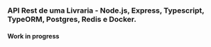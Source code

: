 ### API Rest de uma Livraria - Node.js, Express, Typescript, TypeORM, Postgres, Redis e Docker.
#### Work in progress
